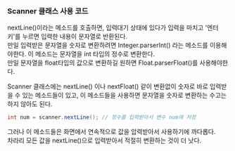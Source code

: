### Scanner 클래스 사용 코드

nextLine()이라는 메소드를 호출하면, 입력대기 상태에 있다가 입력을 마치고 '엔터키'를 누르면 입력한 내용이 문자열로 반환된다.<br>
만일 입력받은 문자열을 숫자로 변환하려면 Integer.parserInt() 라는 메소드를 이용해야한다.
이 메소드는 문자열을 int 타입의 정수로 변환한다.<br>
만일 문자열을 float타입의 값으로 변환하길 원하면 Float.parserFloat()를 사용해야한다.

Scanner 클래스에는 nextLine() 이나 nextFloat() 같이 변환없이 숫자로 바로 입력받을 수 있는 메소드들이 있고, 이 메소드들을 사용하면 문자열을 숫자로 변환하는 수고는 하지 않아도 된다.

~~~ java
int num = scanner.nextLine(); // 정수를 입력받아서 변수 num애 저장
~~~

그러나 이 메소드들은 화면에서 연속적으로 값을 압력받아서 사용하기에 까다롭다.<br>
차라리 모든 값을 nextLine()으로 입력받아서 적절히 변환하는 것이 더 낫다.
